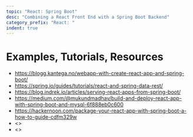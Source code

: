 ```yaml
---
topic: "React: Spring Boot"
desc: "Combining a React Front End with a Spring Boot Backend"
category_prefix: "React: "
indent: true
---
```


# Examples, Tutorials, Resources

* <https://blogg.kantega.no/webapp-with-create-react-app-and-spring-boot/>
* <https://spring.io/guides/tutorials/react-and-spring-data-rest/>
* <https://blog.indrek.io/articles/serving-react-apps-from-spring-boot/>
* <https://medium.com/@mukundmadhav/build-and-deploy-react-app-with-spring-boot-and-mysql-6f888eb0c600>
* <https://hackernoon.com/package-your-react-app-with-spring-boot-a-how-to-guide-cdfm329w>
* <>
* <>
